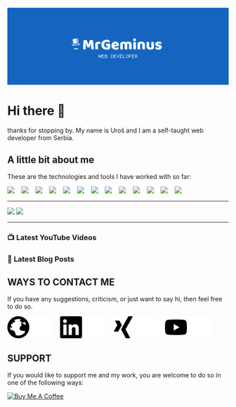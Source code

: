 ![MrGeminus Banner](./images/banner.svg)
# Hi there :wave:


thanks for stopping by. My name is Uroš and I am a self-taught web developer from Serbia.

## A little bit about me

These are the technologies and tools I have worked with so far:


<div>
  
<img width="25" src="https://cdn.jsdelivr.net/gh/devicons/devicon/icons/html5/html5-plain.svg" />
&nbsp;&nbsp;
<img width="25" src="https://cdn.jsdelivr.net/gh/devicons/devicon/icons/css3/css3-plain.svg" />
&nbsp;&nbsp;  
<img width="25" src='https://cdn.jsdelivr.net/gh/devicons/devicon/icons/sass/sass-original.svg'>  
&nbsp;&nbsp;  
<img width="25" src="https://cdn.jsdelivr.net/gh/devicons/devicon/icons/bootstrap/bootstrap-original.svg" />        
&nbsp;&nbsp;  
<img width="25" src='https://cdn.jsdelivr.net/gh/devicons/devicon/icons/tailwindcss/tailwindcss-plain.svg'>
&nbsp;&nbsp;  
<img width="25" src='https://cdn.jsdelivr.net/gh/devicons/devicon/icons/javascript/javascript-original.svg'>
&nbsp;&nbsp;  
<img width="25" src='https://cdn.jsdelivr.net/gh/devicons/devicon/icons/typescript/typescript-original.svg'>
&nbsp;&nbsp;  
<img width="25" src='https://cdn.jsdelivr.net/gh/devicons/devicon/icons/vuejs/vuejs-original.svg'>
&nbsp;&nbsp;  
<img width="25" src="https://cdn.jsdelivr.net/gh/devicons/devicon/icons/react/react-original.svg" />
&nbsp;&nbsp;
<img width="25" src="https://cdn.jsdelivr.net/gh/devicons/devicon/icons/git/git-plain.svg" />
&nbsp;&nbsp;  
<img width="25" src="https://cdn.jsdelivr.net/gh/devicons/devicon/icons/npm/npm-original-wordmark.svg" />
&nbsp;&nbsp;  
<img width="25" src="https://cdn.jsdelivr.net/gh/devicons/devicon/icons/figma/figma-original.svg" /> 
&nbsp;&nbsp;  
<img width="25" src="https://cdn.jsdelivr.net/gh/devicons/devicon/icons/vscode/vscode-original.svg" />  
  
</div>

---

<img height="175px" src="https://github-readme-stats.vercel.app/api?username=mrgeminus&show_icons=true&theme=tokyonight&include_all_commits=true&count_private=true&border_radius=0&hide_border=true"/> <img height="175px" src="https://github-readme-stats.vercel.app/api/top-langs/?username=mrgeminus&layout=compact&langs_count=9&border_radius=0&hide_border=true&theme=tokyonight&card_width=307"/>

---

### 📺 Latest YouTube Videos

<!-- YOUTUBE-VIDEO-LIST:START -->

<!-- YOUTUBE-VIDEO-LIST:END -->

### 📕 Latest Blog Posts

<!-- BLOG-POST-LIST:START -->

<!-- BLOG-POST-LIST:END -->

## WAYS TO CONTACT ME

If you have any suggestions, criticism, or just want to say hi, then feel free to do so.


  
[![Website](./icons/globe-dark.svg)](www.mrgeminus.com#gh-light-mode-only)
[![Website](./icons/globe-light.svg)](www.mrgeminus.com#gh-dark-mode-only)
&nbsp;&nbsp;
[![LinkedIn](./icons/linkedin-dark.svg)](https://www.linkedin.com/in/mrgeminus/#gh-light-mode-only)
[![LinkedIn](./icons/linkedin-light.svg)](https://www.linkedin.com/in/mrgeminus/#gh-dark-mode-only)
&nbsp;&nbsp;
[![Xing](./icons/xing-dark.svg)](https://www.xing.com/profile/Uros_Tomic3/cv#gh-light-mode-only)
[![Xing](./icons/xing-light.svg)](https://www.xing.com/profile/Uros_Tomic3/cv#gh-dark-mode-only)
&nbsp;&nbsp;
[![YouTube](./icons/youtube-dark.svg)](https://www.youtube.com/channel/UC4QYa0Pb5OCidee70BWbtAA#gh-light-mode-only)
[![YouTube](./icons/youtube-light.svg)](https://www.youtube.com/channel/UC4QYa0Pb5OCidee70BWbtAA#gh-dark-mode-only)


## SUPPORT

If you would like to support me and my work, you are welcome to do so in one of the following ways:

[![Buy Me A Coffee](https://img.shields.io/badge/-Buy_Me_A_Coffee-%231565C0?style=for-the-badge&logo=buymeacoffee&logoColor=white)](https://buymeacoffee.com/mrgeminus)